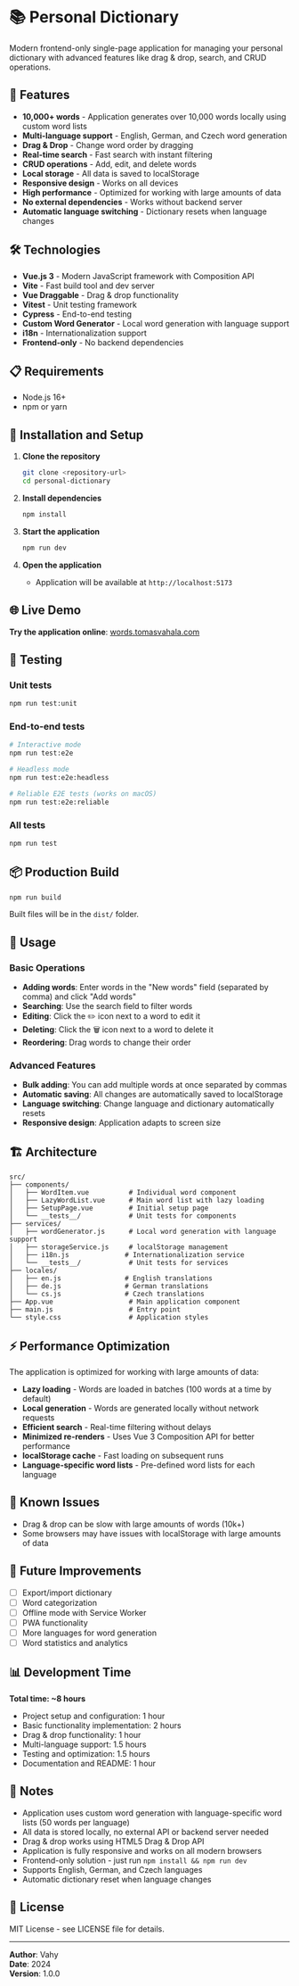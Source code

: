 # 📚 Personal Dictionary

Modern frontend-only single-page application for managing your personal dictionary with advanced features like drag & drop, search, and CRUD operations.

## 🚀 Features

- **10,000+ words** - Application generates over 10,000 words locally using custom word lists
- **Multi-language support** - English, German, and Czech word generation
- **Drag & Drop** - Change word order by dragging
- **Real-time search** - Fast search with instant filtering
- **CRUD operations** - Add, edit, and delete words
- **Local storage** - All data is saved to localStorage
- **Responsive design** - Works on all devices
- **High performance** - Optimized for working with large amounts of data
- **No external dependencies** - Works without backend server
- **Automatic language switching** - Dictionary resets when language changes

## 🛠️ Technologies

- **Vue.js 3** - Modern JavaScript framework with Composition API
- **Vite** - Fast build tool and dev server
- **Vue Draggable** - Drag & drop functionality
- **Vitest** - Unit testing framework
- **Cypress** - End-to-end testing
- **Custom Word Generator** - Local word generation with language support
- **i18n** - Internationalization support
- **Frontend-only** - No backend dependencies

## 📋 Requirements

- Node.js 16+
- npm or yarn

## 🚀 Installation and Setup

1. **Clone the repository**

   ```bash
   git clone <repository-url>
   cd personal-dictionary
   ```

2. **Install dependencies**

   ```bash
   npm install
   ```

3. **Start the application**

   ```bash
   npm run dev
   ```

4. **Open the application**
   - Application will be available at `http://localhost:5173`

## 🌐 Live Demo

**Try the application online**: [words.tomasvahala.com](https://words.tomasvahala.com)

## 🧪 Testing

### Unit tests

```bash
npm run test:unit
```

### End-to-end tests

```bash
# Interactive mode
npm run test:e2e

# Headless mode
npm run test:e2e:headless

# Reliable E2E tests (works on macOS)
npm run test:e2e:reliable
```

### All tests

```bash
npm run test
```

## 📦 Production Build

```bash
npm run build
```

Built files will be in the `dist/` folder.

## 🎯 Usage

### Basic Operations

- **Adding words**: Enter words in the "New words" field (separated by comma) and click "Add words"
- **Searching**: Use the search field to filter words
- **Editing**: Click the ✏️ icon next to a word to edit it
- **Deleting**: Click the 🗑️ icon next to a word to delete it
- **Reordering**: Drag words to change their order

### Advanced Features

- **Bulk adding**: You can add multiple words at once separated by commas
- **Automatic saving**: All changes are automatically saved to localStorage
- **Language switching**: Change language and dictionary automatically resets
- **Responsive design**: Application adapts to screen size

## 🏗️ Architecture

```
src/
├── components/
│   ├── WordItem.vue          # Individual word component
│   ├── LazyWordList.vue      # Main word list with lazy loading
│   ├── SetupPage.vue         # Initial setup page
│   └── __tests__/            # Unit tests for components
├── services/
│   ├── wordGenerator.js      # Local word generation with language support
│   ├── storageService.js     # localStorage management
│   ├── i18n.js              # Internationalization service
│   └── __tests__/            # Unit tests for services
├── locales/
│   ├── en.js                # English translations
│   ├── de.js                # German translations
│   └── cs.js                # Czech translations
├── App.vue                   # Main application component
├── main.js                   # Entry point
└── style.css                 # Application styles
```

## ⚡ Performance Optimization

The application is optimized for working with large amounts of data:

- **Lazy loading** - Words are loaded in batches (100 words at a time by default)
- **Local generation** - Words are generated locally without network requests
- **Efficient search** - Real-time filtering without delays
- **Minimized re-renders** - Uses Vue 3 Composition API for better performance
- **localStorage cache** - Fast loading on subsequent runs
- **Language-specific word lists** - Pre-defined word lists for each language

## 🐛 Known Issues

- Drag & drop can be slow with large amounts of words (10k+)
- Some browsers may have issues with localStorage with large amounts of data

## 🔮 Future Improvements

- [ ] Export/import dictionary
- [ ] Word categorization
- [ ] Offline mode with Service Worker
- [ ] PWA functionality
- [ ] More languages for word generation
- [ ] Word statistics and analytics

## 📊 Development Time

**Total time: ~8 hours**

- Project setup and configuration: 1 hour
- Basic functionality implementation: 2 hours
- Drag & drop functionality: 1 hour
- Multi-language support: 1.5 hours
- Testing and optimization: 1.5 hours
- Documentation and README: 1 hour

## 📝 Notes

- Application uses custom word generation with language-specific word lists (50 words per language)
- All data is stored locally, no external API or backend server needed
- Drag & drop works using HTML5 Drag & Drop API
- Application is fully responsive and works on all modern browsers
- Frontend-only solution - just run `npm install && npm run dev`
- Supports English, German, and Czech languages
- Automatic dictionary reset when language changes

## 📄 License

MIT License - see LICENSE file for details.

---

**Author**: Vahy  
**Date**: 2024  
**Version**: 1.0.0
